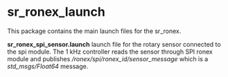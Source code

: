 sr_ronex_launch
========

This package contains the main launch files for the sr_ronex.

**sr_ronex_spi_sensor.launch** launch file for the rotary sensor connected to the spi module.
The 1 kHz controller reads the sensor through SPI ronex module and publishes  */ronex/spi/ronex_id/sensor_message* which is a *std_msgs/Float64* message.
